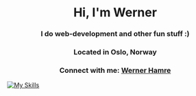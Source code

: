 <h1 align="center">Hi, I'm Werner</h1>
<h3 align="center">I do web-development and other fun stuff :) </h3>
<h3 align="center">Located in Oslo, Norway</h3>

<h3 align="center">Connect with me: <a align="center" href="mailto:hamre.dev@gmail.com">Werner Hamre</a></h3> 

[![My Skills](https://skillicons.dev/icons?i=ts,react,js,html,css,tailwind,bootstrap)](https://skillicons.dev)

</div>

